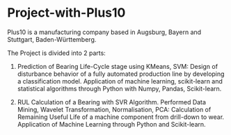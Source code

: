 # Project-with-Plus10

Plus10 is a manufacturing company based in Augsburg, Bayern and Stuttgart, Baden-Württemberg.

The Project is divided into 2 parts: 

1. Prediction of Bearing Life-Cycle stage using KMeans, SVM: Design of disturbance behavior of a fully automated production line by developing a classification model. Application of machine learning, scikit-learn and statistical algorithms through Python with Numpy, Pandas, Scikit-learn.

2. RUL Calculation of a Bearing with SVR Algorithm. Performed Data Mining, Wavelet Transformation, Normalisation, PCA: Calculation of Remaining Useful Life of a machine component from drill-down to wear. Application of Machine Learning through Python and Scikit-learn.
